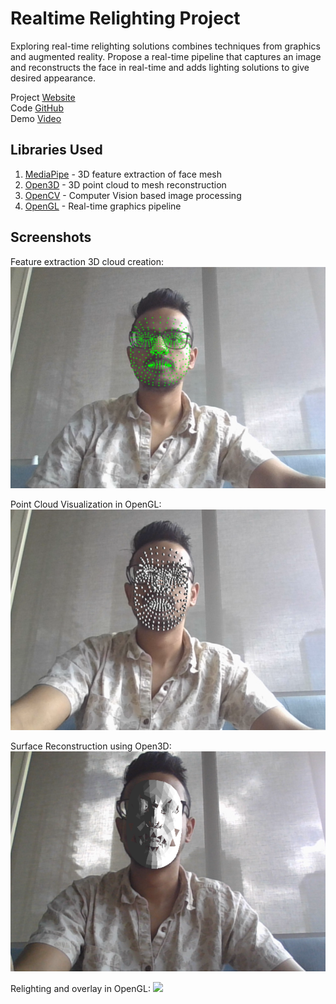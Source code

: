 # Realtime Relighting Project

Exploring real-time relighting solutions combines techniques from graphics and augmented reality. Propose a real-time pipeline that captures an image and reconstructs the face in real-time and adds lighting solutions to give desired appearance.

Project [Website](https://docs.google.com/document/d/e/2PACX-1vQryCLg0MJVZhnu19qQ1SakHQMn0BWfSIRSxXwK9lXiuQUnomwxPcVkbjFj8jlJFKFXTN9U0i5lVvGa/pub) <br />
Code [GitHub](https://github.com/codesavory/mixed_and_augmented_reality/tree/main/realtime_face_relighting) <br />
Demo [Video](https://drive.google.com/file/d/1jw-2ubdyJqP-6OWHa0CNFCjAXUQYvmfa/view)

## Libraries Used
1. [MediaPipe](https://mediapipe.dev/) - 3D feature extraction of face mesh 
2. [Open3D](http://www.open3d.org/docs/release/introduction.html) - 3D point cloud to mesh reconstruction
3. [OpenCV](https://docs.opencv.org/master/index.html) - Computer Vision based image processing
4. [OpenGL](http://pyopengl.sourceforge.net/documentation/index.html) - Real-time graphics pipeline

## Screenshots

Feature extraction 3D cloud creation:
<img src="../images/realtime_relighting/Facemesh Relighting 15-03-2021 10_39_47 AM - cropped.png">

Point Cloud Visualization in OpenGL:
<img src="../images/realtime_relighting/Facemesh Relighting 15-03-2021 10_42_59 AM - cropped.png">

Surface Reconstruction using Open3D:
<img src="../images/realtime_relighting/Facemesh Relighting 15-03-2021 11_13_21 AM - cropped.png">

Relighting and overlay in OpenGL:
<img src="../images/realtime_relighting/Facemesh-Relighting-2021-03-14-4.gif">
